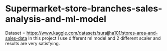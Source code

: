 # Supermarket-store-branches-sales-analysis-and-ml-model
Dataset = https://www.kaggle.com/datasets/surajjha101/stores-area-and-sales-data
In this project I use different ml model and 2 different scaler and results are very satisfying.
